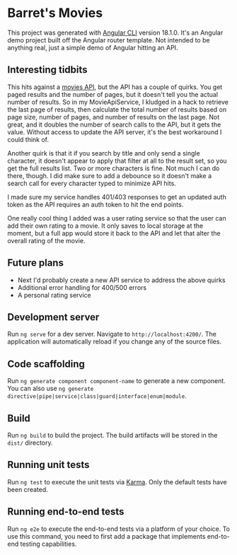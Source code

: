 # Barret's Movies

This project was generated with [Angular CLI](https://github.com/angular/angular-cli) version 18.1.0. It's an Angular demo project built off the Angular router template. Not intended to be anything real, just a simple demo of Angular hitting an API.

## Interesting tidbits

This hits against a [movies API](https://github.com/thisdot/movies-api), but the API has a couple of quirks. You get paged results and the number of pages, but it doesn't tell you the actual number of results. So in my MovieApiService, I kludged in a hack to retrieve the last page of results, then calculate the total number of results based on page size, number of pages, and number of results on the last page. Not great, and it doubles the number of search calls to the API, but it gets the value. Without access to update the API server, it's the best workaround I could think of.

Another quirk is that it if you search by title and only send a single character, it doesn't appear to apply that filter at all to the result set, so you get the full results list. Two or more characters is fine. Not much I can do there, though. I did make sure to add a debounce so it doesn't make a search call for every character typed to minimize API hits.

I made sure my service handles 401/403 responses to get an updated auth token as the API requires an auth token to hit the end points. 

One really cool thing I added was a user rating service so that the user can add their own rating to a movie. It only saves to local storage at the moment, but a full app would store it back to the API and let that alter the overall rating of the movie.


## Future plans

- Next I'd probably create a new API service to address the above quirks
- Additional error handling for 400/500 errors
- A personal rating service


## Development server

Run `ng serve` for a dev server. Navigate to `http://localhost:4200/`. The application will automatically reload if you change any of the source files.

## Code scaffolding

Run `ng generate component component-name` to generate a new component. You can also use `ng generate directive|pipe|service|class|guard|interface|enum|module`.

## Build

Run `ng build` to build the project. The build artifacts will be stored in the `dist/` directory.

## Running unit tests

Run `ng test` to execute the unit tests via [Karma](https://karma-runner.github.io). Only the default tests have been created. 

## Running end-to-end tests

Run `ng e2e` to execute the end-to-end tests via a platform of your choice. To use this command, you need to first add a package that implements end-to-end testing capabilities.

